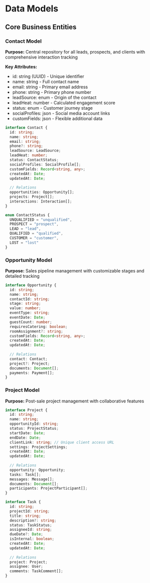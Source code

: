 # Data Models

## Core Business Entities

### Contact Model
**Purpose:** Central repository for all leads, prospects, and clients with comprehensive interaction tracking

**Key Attributes:**
- id: string (UUID) - Unique identifier
- name: string - Full contact name
- email: string - Primary email address
- phone: string - Primary phone number
- leadSource: enum - Origin of the contact
- leadHeat: number - Calculated engagement score
- status: enum - Customer journey stage
- socialProfiles: json - Social media account links
- customFields: json - Flexible additional data

```typescript
interface Contact {
  id: string;
  name: string;
  email: string;
  phone?: string;
  leadSource: LeadSource;
  leadHeat: number;
  status: ContactStatus;
  socialProfiles: SocialProfile[];
  customFields: Record<string, any>;
  createdAt: Date;
  updatedAt: Date;
  
  // Relations
  opportunities: Opportunity[];
  projects: Project[];
  interactions: Interaction[];
}

enum ContactStatus {
  UNQUALIFIED = "unqualified",
  PROSPECT = "prospect", 
  LEAD = "lead",
  QUALIFIED = "qualified",
  CUSTOMER = "customer",
  LOST = "lost"
}
```

### Opportunity Model
**Purpose:** Sales pipeline management with customizable stages and detailed tracking

```typescript
interface Opportunity {
  id: string;
  name: string;
  contactId: string;
  stage: string;
  value: number;
  eventType: string;
  eventDate: Date;
  guestCount: number;
  requiresCatering: boolean;
  roomAssignment?: string;
  customFields: Record<string, any>;
  createdAt: Date;
  updatedAt: Date;
  
  // Relations
  contact: Contact;
  project?: Project;
  documents: Document[];
  payments: Payment[];
}
```

### Project Model
**Purpose:** Post-sale project management with collaborative features

```typescript
interface Project {
  id: string;
  name: string;
  opportunityId: string;
  status: ProjectStatus;
  startDate: Date;
  endDate: Date;
  clientLink: string; // Unique client access URL
  settings: ProjectSettings;
  createdAt: Date;
  updatedAt: Date;
  
  // Relations
  opportunity: Opportunity;
  tasks: Task[];
  messages: Message[];
  documents: Document[];
  participants: ProjectParticipant[];
}

interface Task {
  id: string;
  projectId: string;
  title: string;
  description?: string;
  status: TaskStatus;
  assigneeId: string;
  dueDate?: Date;
  isInternal: boolean;
  createdAt: Date;
  updatedAt: Date;
  
  // Relations
  project: Project;
  assignee: User;
  comments: TaskComment[];
}
```
